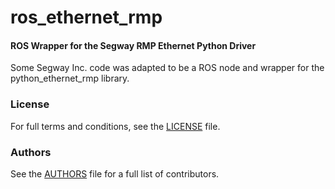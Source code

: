 ros_ethernet_rmp
================

#### ROS Wrapper for the Segway RMP Ethernet Python Driver
Some Segway Inc. code was adapted to be a ROS node and wrapper for the python_ethernet_rmp library.

### License
For full terms and conditions, see the [LICENSE](LICENSE) file.

### Authors
See the [AUTHORS](AUTHORS.md) file for a full list of contributors.
